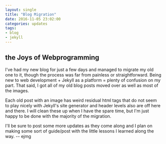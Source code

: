 ```yaml
---
layout: single
title: "Blog Migration"
date: 2016-11-05 23:02:00
categories: updates
tags:
- blog
- jekyll
---
```


## the Joys of Webprogramming

I've had my new blog for just a few days and managed to migrate my old one to it, though the process was far from painless or straightforward. Being new to web development + Jekyll as a platform = plenty of confusion on my part. That said, I got all of my old blog posts moved over as well as most of the images. 

Each old post with an image has weird residual html tags that do not seem to play nicely with Jekyll's site generator and header levels also are off here and there. I will clean these up when I have the spare time, but I'm just happy to be done with the majority of the migration.

I'll be sure to post some more updates as they come along and I plan on making some sort of guide/post with the little lessons I learned along the way.  -- ejmg
